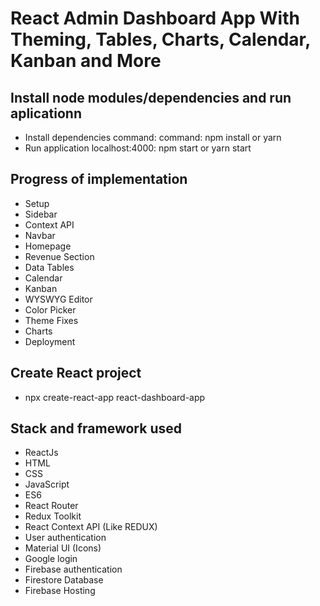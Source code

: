 # React Admin Dashboard App With Theming, Tables, Charts, Calendar, Kanban and More

## Install node modules/dependencies and run aplicationn
* Install dependencies command: command: npm install or yarn
* Run application localhost:4000: npm start or yarn start

## Progress of implementation
* Setup			
* Sidebar		
* Context API
* Navbar		
* Homepage	
* Revenue Section
* Data Tables
* Calendar
* Kanban	
* WYSWYG Editor
* Color Picker	
* Theme Fixes	
* Charts	
* Deployment

## Create React project

* npx create-react-app react-dashboard-app

## Stack and framework used
* ReactJs
* HTML
* CSS
* JavaScript
* ES6
* React Router
* Redux Toolkit
* React Context API (Like REDUX)
* User authentication
* Material UI (Icons)
* Google login
* Firebase authentication
* Firestore Database
* Firebase Hosting
